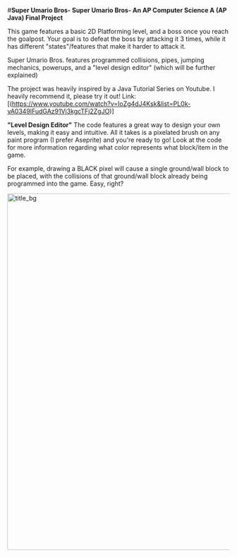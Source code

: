 #**Super Umario Bros- Super Umario Bros- An AP Computer Science A (AP Java) Final Project**

This game features a basic 2D Platforming level, and a boss once you reach the goalpost. Your goal is to defeat the boss by attacking it 3 times, while it has different "states"/features that make it harder to attack it.

Super Umario Bros. features programmed collisions, pipes, jumping mechanics, powerups, and a "level design editor" (which will be further explained)

The project was heavily inspired by a Java Tutorial Series on Youtube. I heavily recommend it, please try it out! 
Link: [(https://www.youtube.com/watch?v=IoZg4dJ4Ksk&list=PL0k-vA0349lFudGAz91Vj3kgcTFj2ZgJO)]

**"Level Design Editor"**
The code features a great way to design your own levels, making it easy and intuitive. All it takes is a pixelated brush on any paint program (I prefer Aseprite) and you're ready to go! Look at the code for more information regarding what color represents what block/item in the game. 

For example, drawing a BLACK pixel will cause a single ground/wall block to be placed, with the collisions of that ground/wall block already being programmed into the game. Easy, right?

<img width="808" alt="title_bg" src="https://github.com/Firespark234/umario-bros/assets/101839296/c710e980-afa7-4215-9a2f-ee6d4a4a8057">
